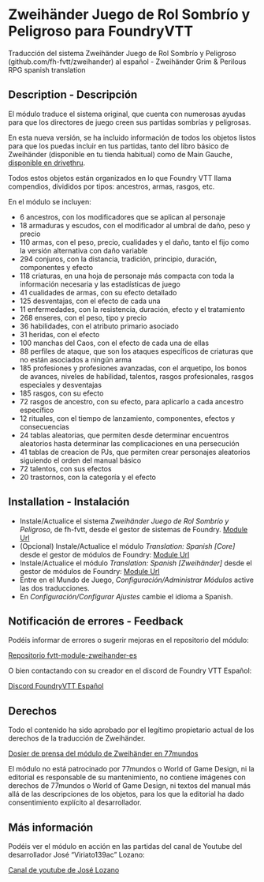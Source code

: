 # Zweihänder Juego de Rol Sombrío y Peligroso para FoundryVTT

Traducción del sistema Zweihänder Juego de Rol Sombrío y Peligroso (github.com/fh-fvtt/zweihander) al español -  Zweihänder Grim & Perilous RPG spanish translation

## Description - Descripción  

El módulo traduce el sistema original, que cuenta con numerosas ayudas para que los directores de juego creen sus partidas sombrías y peligrosas.

En esta nueva versión, se ha incluido información de todos los objetos listos para que los puedas incluir en tus partidas, tanto del libro básico de Zweihänder (disponible en tu tienda habitual) como de Main Gauche, [disponible en drivethru](https://preview.drivethrurpg.com/en/product/381346/MAIN-GAUCHE-ES).

Todos estos objetos están organizados en lo que Foundry VTT llama compendios, divididos por tipos: ancestros, armas, rasgos, etc.

En el módulo se incluyen:
- 6 ancestros, con los modificadores que se aplican al personaje	 
- 18 armaduras y escudos, con el modificador al umbral de daño, peso y precio
- 110 armas, con el peso, precio, cualidades y el daño, tanto el fijo como la versión alternativa con daño variable	 
- 294 conjuros, con la distancia, tradición, principio, duración, componentes y efecto
- 118 criaturas, en una hoja de personaje más compacta con toda la información necesaria y las estadísticas de juego
- 41 cualidades de armas, con su efecto detallado
- 125 desventajas, con el efecto de cada una
- 11 enfermedades, con la resistencia, duración, efecto y el tratamiento
- 268 enseres, con el peso, tipo y precio
- 36 habilidades, con el atributo primario asociado
- 31 heridas, con el efecto
- 100 manchas del Caos, con el efecto de cada una de ellas
- 88 perfiles de ataque, que son los ataques específicos de criaturas que no están asociados a ningún arma
- 185 profesiones y profesiones avanzadas, con el arquetipo, los bonos de avances, niveles de habilidad, talentos, rasgos profesionales, rasgos especiales y desventajas
- 185 rasgos, con su efecto
- 72 rasgos de ancestro, con su efecto, para aplicarlo a cada ancestro específico
- 12 rituales, con el tiempo de lanzamiento, componentes, efectos y consecuencias
- 24 tablas aleatorias, que permiten desde determinar encuentros aleatorios hasta determinar las complicaciones en una persecución
- 41 tablas de creacion de PJs, que permiten crear personajes aleatorios siguiendo el orden del manual básico
- 72 talentos, con sus efectos
- 20 trastornos, con la categoría y el efecto
	 
## Installation - Instalación  

* Instale/Actualice el sistema _Zweihänder Juego de Rol Sombrío y Peligroso_, de fh-fvtt, desde el gestor de sistemas de Foundry.
[Module Url](https://foundryvtt.com/packages/zweihander/)
* (Opcional) Instale/Actualice el módulo _Translation: Spanish [Core]_ desde el gestor de módulos de Foundry:
[Module Url](https://foundryvtt.com/packages/foundryvtt-es/)
* Instale/Actualice el módulo _Translation: Spanish [Zweihänder]_ desde el gestor de módulos de Foundry:
[Module Url](https://foundryvtt.com/packages/fvtt-module-zweihander-es/)
* Entre en el Mundo de Juego, _Configuración/Administrar Módulos_ active las dos traducciones.
* En _Configuración/Configurar Ajustes_ cambie el idioma a Spanish.

## Notificación de errores - Feedback  

Podéis informar de errores o sugerir mejoras en el repositorio del módulo:

[Repositorio fvtt-module-zweihander-es](https://github.com/lozanoje/fvtt-module-zweihander-es/issues)

O bien contactando con su creador en el discord de Foundry VTT Español: 

[Discord FoundryVTT Español](https://discord.gg/MHCerwd)

## Derechos

Todo el contenido ha sido aprobado por el legítimo propietario actual de los derechos de la traducción de Zweihänder.

[Dosier de prensa del módulo de Zweihänder en 77mundos](https://77mundos.es/noticias/liberado-el-modulo-al-espanol-de-zweihander-para-foundry-vtt/)

El módulo no está patrocinado por 77mundos o World of Game Design, ni la editorial es responsable de su mantenimiento, no contiene imágenes con derechos de 77mundos o World of Game Design, ni textos del manual más allá de las descripciones de los objetos, para los que la editorial ha dado consentimiento explícito al desarrollador.

## Más información

Podéis ver el módulo en acción en las partidas del canal de Youtube del desarrollador José “Viriato139ac” Lozano:

[Canal de youtube de José Lozano](https://www.youtube.com/watch?v=31WUaJMrzzo&list=PLliKI08MgJaH23J_XWED6Aec-Hiz1NXNF)


